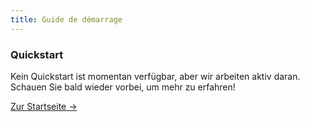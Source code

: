 ```yaml
---
title: Guide de démarrage
---
```


<div class="card">
  <h3>Quickstart</h3>
  <p>Kein Quickstart ist momentan verfügbar, aber wir arbeiten aktiv daran. Schauen Sie bald wieder vorbei, um mehr zu erfahren!</p>
  <a href="../" class="card-link">Zur Startseite &rarr;</a>
</div>